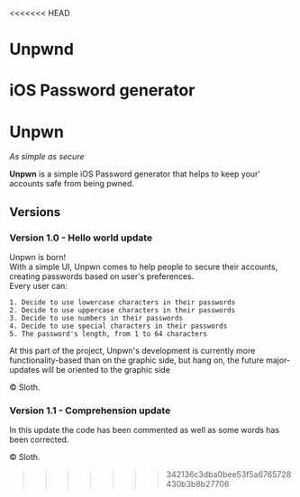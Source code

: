 <<<<<<< HEAD
# Unpwnd
iOS Password generator
=======
# Unpwn
_As simple as secure_

**Unpwn** is a simple iOS Password generator that helps to keep your' accounts safe from being pwned.  

## Versions
### Version 1.0 - Hello world update

Unpwn is born!  
With a simple UI, Unpwn comes to help people to secure their accounts, creating passwords based on user's preferences.  
Every user can:

    1. Decide to use lowercase characters in their passwords
    2. Decide to use uppercase characters in their passwords
    3. Decide to use numbers in their passwords
    4. Decide to use special characters in their passwords
    5. The password's length, from 1 to 64 characters

At this part of the project, Unpwn's development is currently more functionality-based than on the graphic side, but hang on, the future major-updates will be oriented to the graphic side

© Sloth.  

### Version 1.1 - Comprehension update

In this update the code has been commented as well as some words has been corrected.

© Sloth. 
>>>>>>> 342136c3dba0bee53f5a6765728430b3b8b27706
